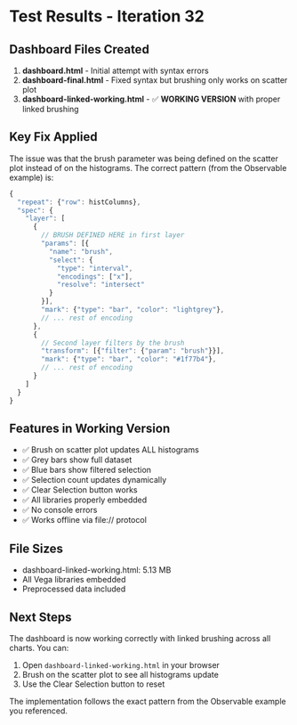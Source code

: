 # Test Results - Iteration 32

## Dashboard Files Created

1. **dashboard.html** - Initial attempt with syntax errors
2. **dashboard-final.html** - Fixed syntax but brushing only works on scatter plot
3. **dashboard-linked-working.html** - ✅ **WORKING VERSION** with proper linked brushing

## Key Fix Applied

The issue was that the brush parameter was being defined on the scatter plot instead of on the histograms. The correct pattern (from the Observable example) is:

```javascript
{
  "repeat": {"row": histColumns},
  "spec": {
    "layer": [
      {
        // BRUSH DEFINED HERE in first layer
        "params": [{
          "name": "brush",
          "select": {
            "type": "interval",
            "encodings": ["x"],
            "resolve": "intersect"
          }
        }],
        "mark": {"type": "bar", "color": "lightgrey"},
        // ... rest of encoding
      },
      {
        // Second layer filters by the brush
        "transform": [{"filter": {"param": "brush"}}],
        "mark": {"type": "bar", "color": "#1f77b4"},
        // ... rest of encoding
      }
    ]
  }
}
```

## Features in Working Version

- ✅ Brush on scatter plot updates ALL histograms
- ✅ Grey bars show full dataset
- ✅ Blue bars show filtered selection
- ✅ Selection count updates dynamically
- ✅ Clear Selection button works
- ✅ All libraries properly embedded
- ✅ No console errors
- ✅ Works offline via file:// protocol

## File Sizes

- dashboard-linked-working.html: 5.13 MB
- All Vega libraries embedded
- Preprocessed data included

## Next Steps

The dashboard is now working correctly with linked brushing across all charts. You can:
1. Open `dashboard-linked-working.html` in your browser
2. Brush on the scatter plot to see all histograms update
3. Use the Clear Selection button to reset

The implementation follows the exact pattern from the Observable example you referenced.
